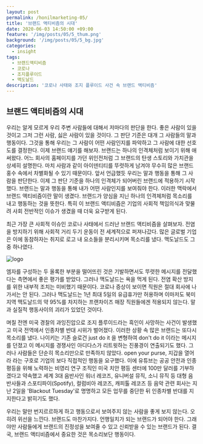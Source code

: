 ```yaml
---
layout: post
permalink: /honilmarketing-05/
title: '브랜드 액티비즘의 시대'
date: 2020-06-03 14:50:00 +09:00
feature: '/img/posts/05/5_thum.png'
background: '/img/posts/05/5_bg.jpg'
categories:
  - insight
tags:
  - 브랜드액티비즘
  - 코로나
  - 조지플루이드
  - 맥도날드
description: '코로나 사태와 조지 플루이드 사건 속 브랜드 액티비즘'
---
```


## 브랜드 액티비즘의 시대

우리는 알게 모르게 우리 주변 사람들에 대해서 저마다의 판단을 한다. 좋은 사람이 있을 것이고 그저 그런 사람, 싫은 사람이 있을 것이다. 그 판단 기준은 대개 그 사람들의 말과 행동이다. 그것을 통해 우리는 그 사람이 어떤 사람인지를 파악하고 그 사람에 대한 선호도를 결정한다. 이제 브랜드 얘기를 해보자. 브랜드는 하나의 인격체처럼 보이기 위해 애써왔다. 어느 회사의 홈페이지를 가던 위인전처럼 그 브랜드의 탄생 스토리와 가치관을 상세히 설명한다. 마치 사람과 같이 아이덴티티를 뚜렷하게 남겨야 무수히 많은 브랜드 홍수 속에서 차별화될 수 있기 때문이다. 앞서 언급했듯 우리는 말과 행동을 통해 그 사람을 판단한다. 이제 그 판단 기준을 하나의 인격체가 되어버린 브랜드에 적용하기 시작했다. 브랜드는 말과 행동을 통해 내가 어떤 사람인지를 보여줘야 한다. 이러한 맥락에서 브랜드 액티비즘이란 말이 생겼다. 브랜드가 양심을 지닌 하나의 인격체처럼 목소리를 내고 행동하는 것을 뜻한다. 특히 이 브랜드 액티비즘은 기업의 사회적 책임의식과 맞물려 사회 전반적인 이슈가 생겼을 때 더욱 요구받게 된다.

최근 가장 큰 사회적 이슈인 코로나 사태에서 드러난 브랜드 액티비즘을 살펴보자. 전염을 방지하기 위해 사회적 거리 두기 운동이 전 세계적으로 퍼져나갔다. 많은 글로벌 기업은 이에 동참하자는 취지로 로고 내 요소들을 분리시키며 목소리를 냈다. 맥도날드도 그중 하나였다. 

![logo](https://villiv.co.kr/wp-content/uploads/2020/03/Mc-Donalds-logo-2020-1.jpg)

엠자를 구성하는 두 올록한 부분을 떨어뜨린 것은 기발하면서도 뚜렷한 메시지를 전달했다는 측면에서 좋은 평가를 받았다. 그러나 맥도날드는 욕을 먹게 된다. 전염 확산 방지를 위한 내부적 조치는 미비했기 때문이다. 코로나 증상이 보이면 직원은 절대 회사에 나가서는 안 된다. 그러나 맥도날드는 1년 최대 5일의 유급휴가만 허용하며 이마저도 북미 지역 맥도날드의 약 95%를 차지하는 프랜차이즈 매장 직원들에겐 적용되지 않는다. 말과 실질적 행동사이의 괴리가 있었던 것이다.

며칠 전엔 미국 경찰의 과잉진압으로 조지 플루이드라는 흑인이 사망하는 사건이 발생했고 미국 전역에서 인종차별 반대 시위가 벌어졌다. 이러한 상황 속 많은 브랜드는 또다시 목소리를 냈다. 나이키는 기존 슬로건 just do it 을 변형하여 don't do it 이라는 메시지를 던졌고 이 메시지를 경쟁사인 아디다스가 리트윗하는 진풍경이 연출되기도 했다. 그러나 사람들은 단순히 목소리만으로 만족하지 않았다. open your purse, 지갑을 열어라 라는 구호로 기업의 보다 직접적인 행동을 요구했다. 이에 유튜브는 공공 안전과 인종평등을 위해 노력하는 비영리 연구 조직인 미국 치안 평등 센터에 100만 달러를 기부하겠다고 약속했고 세계 3대 음반사인 워너 레코즈, 유니버설 뮤직, 소니 뮤직 등 대형 음반사들과 스포티파이(Spotify), 컬럼비아 레코즈, 캐피톨 레코즈 등 음악 관련 회사는 지난 2일을 'Blackout Tuesday'로 명명하고 모든 업무를 중단한 뒤 인종차별 반대를 지지한다고 밝히기도 했다.

우리는 말만 번지르르하게 하고 행동으로서 보여주지 않는 사람을 좋게 보지 않는다. 오히려 위선을 느낀다. 브랜드도 마찬가지다. 언행일치가 되는 브랜드가 되어야 한다. 그래야만 사람들에게 브랜드의 진정성을 보여줄 수 있고 신뢰받을 수 있는 브랜드가 된다. 결국, 브랜드 액티비즘에서 중요한 것은 목소리보단 행동이다.
